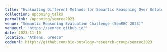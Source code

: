 ```yaml
---
title: "Evaluating Different Methods for Semantic Reasoning Over Ontologies"
collection: upcoming_talks
permalink: /upcoming/semrec2023
venue: "Semantic Reasoning Evaluation Challenge (SemREC 2023)"
venueurl: "https://semrec.github.io/"
date: 2023-11-10
location: "Athens, Greece"
codeurl: https://github.com/bio-ontology-research-group/semrec2023
---
```

